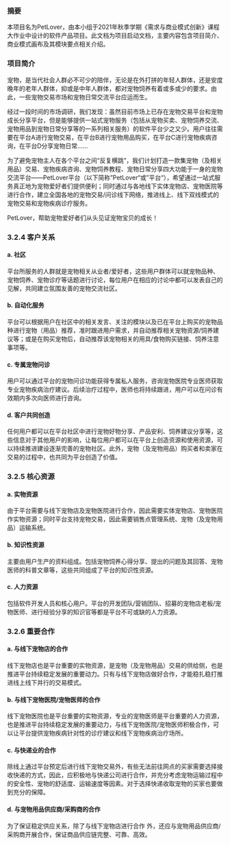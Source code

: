 ### 摘要

本项目名为PetLover，由本小组于2021年秋季学期《需求与商业模式创新》课程大作业中设计的软件产品项目。此文档为项目启动文档，主要内容包含项目简介、商业模式画布及其模块要点相关介绍。

### 项目简介

宠物，是当代社会人群必不可少的陪伴，无论是在外打拼的年轻人群体，还是安度晚年的老年人群体，抑或是中年人群体，都对宠物饲养有着或多或少的要求。由此，一些宠物交易市场和宠物日常交流平台应运而生。

经过一段时间的市场调研，我们发现：虽然目前市场上已存在宠物交易平台和宠物成长分享平台，但是能够提供一站式宠物服务（包括从宠物买卖、宠物饲养交流、宠物用品到宠物日常分享等的一系列相关服务）的软件平台少之又少。用户往往需要在平台A进行宠物交易，在平台B进行宠物用品购买，在平台C进行宠物疾病咨询，在平台D分享宠物日常……

为了避免宠物主人在各个平台之间“反复横跳”，我们计划打造一款集宠物（及相关用品）交易、宠物疾病咨询、宠物饲养教程、宠物日常分享四大功能于一身的宠物交流平台——PetLover平台（以下简称”PetLover“或”平台“），希望通过一站式服务真正地为宠物爱好者们提供便利；同时通过与各地线下实体宠物店、宠物医院等进行合作，建立全国各地的宠物交易/问诊线下网络，推进线上、线下双线模式的宠物交易和宠物疾病诊疗服务。

PetLover，帮助宠物爱好者们从头见证宠物宝贝的成长！

### 3.2.4 客户关系

#### a. 社区

平台所服务的人群就是宠物相关从业者/爱好者，这些用户群体可以就宠物品种、宠物饲养、宠物诊疗等话题进行讨论，每位用户在相应的讨论中都可以发表自己的见解，共同建立氛围友善的宠物交流社区。

#### b. 自动化服务

平台可以根据用户在社区中的相关发言、关注的模块以及已在平台上购买的宠物品种进行宠物（用品）推荐，准时跟进用户需求，并自动推荐相关宠物资源/饲养建议等；或是在购买宠物后，自动推荐该宠物相关的用具/食物购买链接、饲养注意事项等。

#### c. 专属宠物问诊

用户可以通过平台的宠物问诊功能获得专属私人服务，咨询宠物医院专业医师获取专业宠物疾病治疗建议。后续治疗过程中，医师也将持续跟进，用户可以在问诊有效期内多次向医师进行咨询。

#### d. 客户共同创造

任何用户都可以在平台社区中进行宠物好物分享、产品安利、饲养建议分享等，这些信息对于其他用户的影响，让每位用户都可以在平台上创造资源和使用资源，可以持续推进建设逐渐完善的宠物社区。此外，宠物（及宠物用品）购买者和卖家在交易的过程中，也共同为平台创造了价值。

### 3.2.5 核心资源

#### a. 实物资源

由于平台需要与线下宠物店及宠物医院进行合作，因此需要实体宠物店、宠物医院作实物资源；同时平台支持宠物交易，因此需要销售点管理系统、宠物（及宠物用品）运输系统。

#### b. 知识性资源

主要由用户生产的资料组成。包括宠物饲养心得分享、提出的问题及其回答、宠物医师的科普文章等，这些共同组成了平台的知识性资源。

#### c. 人力资源

包括软件开发人员和核心用户。平台的开发团队/营销团队、招募的宠物店老板/宠物医师、进行经验分享的知识官等都是平台不可或缺的人力资源。

### 3.2.6 重要合作

#### a. 与线下宠物店的合作

线下宠物店也是平台重要的实物资源，是宠物（及宠物用品）交易的供给侧，也是推进平台持续稳定发展的重要动力。只有与线下宠物店做好合作，才能稳扎稳打推进线上线下并行的交易模式。

#### b. 与线下宠物医院/宠物医师的合作

线下宠物医院也是平台重要的实物资源，专业的宠物医师是平台重要的人力资源，也是推进平台持续稳定发展的重要动力，与线下宠物医院/宠物医师积极合作，可以让平台提供宠物疾病针对性的诊疗建议和线下宠物疾病治疗场所。

#### c. 与快递业的合作

除线上通过平台预定后进行线下宠物交易外，有些无法前往网点的买家需要选择接收快递的方式，因此，应积极地与快递公司进行合作，并充分考虑宠物运输过程中的安全性、宠物的舒适度、运输速度等因素。对于选择快递收取宠物的买家也要做到充分的保障。

#### d. 与宠物用品供应商/采购商的合作

为了保证稳定供应关系，除了与线下宠物店进行合作 外，还应与宠物用品供应商/采购商开展合作，保证商品供应链完整、可靠、高效。